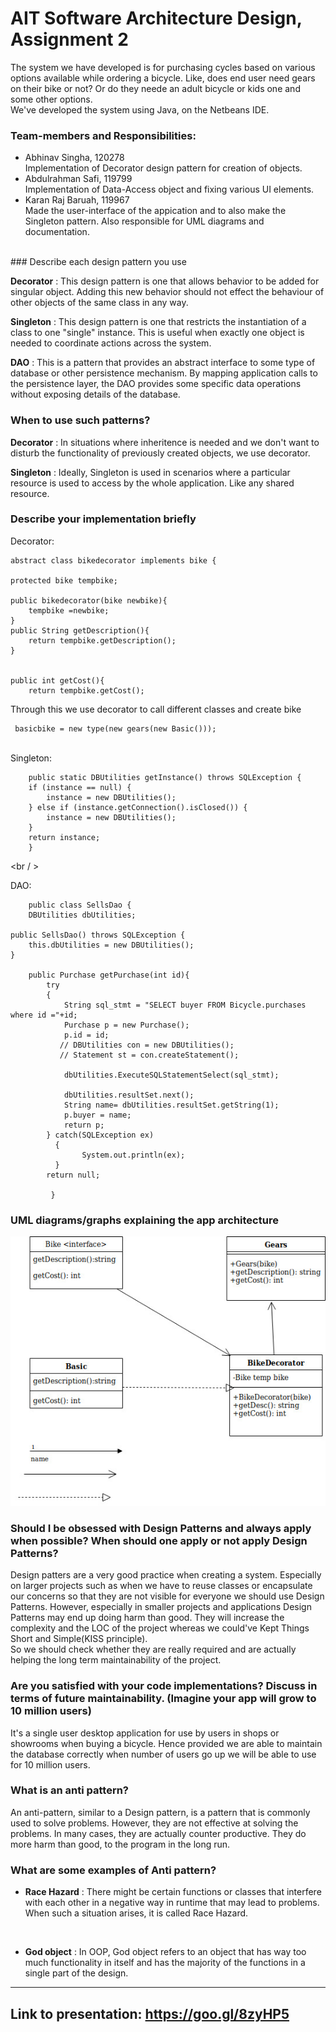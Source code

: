 # AIT Software Architecture Design, Assignment 2
The system we have developed is for purchasing cycles based on various options available while ordering a bicycle. Like, does end user need gears on their bike or not? Or do they neede an adult bicycle or kids one and some other options. <br/>
We've developed the system using Java, on the Netbeans IDE.
### Team-members and Responsibilities:
* Abhinav Singha, 120278 <br/>
Implementation of Decorator design pattern for creation of objects.
* Abdulrahman Safi, 119799 <br/>
Implementation of Data-Access object and fixing various UI elements.
* Karan Raj Baruah, 119967 <br/>
Made the user-interface of the appication and to also make the Singleton pattern. Also responsible for UML diagrams and documentation.
<br/>
### Describe each design pattern you use <br/>

**Decorator** : This design pattern is one that allows behavior to be added for singular object. Adding this new behavior should not effect the behaviour of other objects of the same class in any way. <br/>

**Singleton** : This design pattern is one that restricts the instantiation of a class to one "single" instance. This is useful when exactly one object is needed to coordinate actions across the system. <br/>

**DAO** : This is a pattern that provides an abstract interface to some type of database or other persistence mechanism. By mapping application calls to the persistence layer, the DAO provides some specific data operations without exposing details of the database. <br />

### When to use such patterns?

**Decorator** : In situations where inheritence is needed and we don't want to disturb the functionality of previously created objects, we use decorator. <br/>

**Singleton** : Ideally, Singleton is used in scenarios where a particular resource is used to access by the whole application. Like any shared resource. <br/>

### Describe your implementation briefly
Decorator: <br/>
>
    abstract class bikedecorator implements bike {
    
    protected bike tempbike;
    
    public bikedecorator(bike newbike){
        tempbike =newbike;
    }
    public String getDescription(){
        return tempbike.getDescription();
    }
    
    
    public int getCost(){
        return tempbike.getCost();
     
 Through this we use decorator to call different classes and create bike
>
     basicbike = new type(new gears(new Basic())); 
  

<br/>
Singleton:
<br/>


 > 
        public static DBUtilities getInstance() throws SQLException {
        if (instance == null) {
            instance = new DBUtilities();
        } else if (instance.getConnection().isClosed()) {
            instance = new DBUtilities();
        }
        return instance;
        }

<br / >

DAO:

>

        public class SellsDao {
        DBUtilities dbUtilities;

    public SellsDao() throws SQLException {
        this.dbUtilities = new DBUtilities();
    }
    
        public Purchase getPurchase(int id){
            try
            {
                String sql_stmt = "SELECT buyer FROM Bicycle.purchases where id ="+id;
                Purchase p = new Purchase();
                p.id = id;
               // DBUtilities con = new DBUtilities();
               // Statement st = con.createStatement();
                
                dbUtilities.ExecuteSQLStatementSelect(sql_stmt);
                
                dbUtilities.resultSet.next();
                String name= dbUtilities.resultSet.getString(1);
                p.buyer = name;
                return p;
            } catch(SQLException ex)
              {
                    System.out.println(ex);
              }
            return null;
                
             }


###  UML diagrams/graphs explaining the app architecture <br/>
 ![Link to Diagram](https://raw.githubusercontent.com/wuodland/ait-sad2/master/uml.jpg)


### Should I be obsessed with Design Patterns and always apply when possible? When should one apply or not apply Design Patterns? <br/>
Design patters are a very good practice when creating a system. Especially on larger projects such as when we have to reuse classes or encapsulate our concerns so that they are not visible for everyone we should use Design Patterns. However, especially in smaller projects and applications Design Patterns may end up doing harm than good. They will increase the complexity and the LOC of the project whereas we could've Kept Things Short and Simple(KISS principle). <br/>
So we should check whether they are really required and are actually helping the long term maintainability of the project.

### Are you satisfied with your code implementations?  Discuss in terms of future maintainability. (Imagine your app will grow to 10 million users) <br/>
It's a single user desktop application for use by users in shops or showrooms when buying a bicycle. Hence provided we are able to maintain the database correctly when number of users go up we will be able to use for 10 million users. <br/>



### What is an anti pattern?  <br/>

An anti-pattern, similar to a Design pattern, is a pattern that is commonly used to solve problems. However, they are not effective at solving the problems. In many cases, they are actually counter productive. They do more harm than good, to the program in the long run. <br/> 
### What are some examples of Anti pattern? 
- **Race Hazard** : There might be certain functions or classes that interfere with each other in a negative way in runtime that may lead to problems. When such a situation arises, it is called Race Hazard.

<br />

- **God object** : In OOP, God object refers to an object that has way too much functionality in itself and has the majority of the functions in a single part of the design.
------------------------------------------------------------------------------


## Link to presentation: https://goo.gl/8zyHP5
